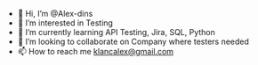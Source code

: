 - 👋 Hi, I’m @Alex-dins
- 👀 I’m interested in Testing
- 🌱 I’m currently learning API Testing, Jira, SQL, Python
- 💞️ I’m looking to collaborate on Company where testers needed
- 📫 How to reach me klancalex@gmail.com

<!---
Alex-dins/Alex-dins is a ✨ special ✨ repository because its `README.md` (this file) appears on your GitHub profile.
You can click the Preview link to take a look at your changes.
--->

